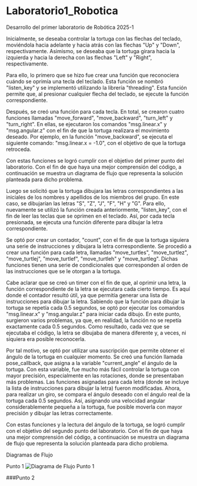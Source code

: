# Laboratorio1_Robotica
Desarrollo del primer laboratorio de Robótica 2025-1

Inicialmente, se deseaba controlar la tortuga con las flechas del teclado, moviéndola hacia adelante y hacia atrás con las flechas "Up" y "Down", respectivamente. Asimismo, se deseaba que la tortuga girara hacia la izquierda y hacia la derecha con las flechas "Left" y "Right", respectivamente.

Para ello, lo primero que se hizo fue crear una función que reconociera cuándo se oprimía una tecla del teclado. Esta función se nombró "listen_key" y se implementó utilizando la librería "threading". Esta función permite que, al presionar cualquier flecha del teclado, se ejecute la función correspondiente.

Después, se creó una función para cada tecla. En total, se crearon cuatro funciones llamadas "move_forward", "move_backward", "turn_left" y "turn_right". En ellas, se ejecutaron los comandos "msg.linear.x" y "msg.angular.z" con el fin de que la tortuga realizara el movimiento deseado. Por ejemplo, en la función "move_backward", se ejecuta el siguiente comando: "msg.linear.x = -1.0", con el objetivo de que la tortuga retroceda.

Con estas funciones se logró cumplir con el objetivo del primer punto del laboratorio. Con el fin de que haya una mejor comprensión del código, a continuación se muestra un diagrama de flujo que representa la solución planteada para dicho problema.



Luego se solicitó que la tortuga dibujara las letras correspondientes a las iniciales de los nombres y apellidos de los miembros del grupo. En este caso, se dibujarían las letras "S", "Z", "J", "F", "H" y "G". Para ello, nuevamente se utilizó la función creada anteriormente, "listen_key", con el fin de leer las teclas que se oprimen en el teclado. Así, por cada tecla presionada, se ejecuta una función diferente para dibujar la letra correspondiente.

Se optó por crear un contador, "count", con el fin de que la tortuga siguiera una serie de instrucciones y dibujara la letra correspondiente. Se procedió a crear una función para cada letra, llamadas "move_turtles", "move_turtlez", "move_turtlej", "move_turtlef", "move_turtleh" y "move_turtleg". Dichas funciones tienen una serie de condicionales que corresponden al orden de las instrucciones que se le otorgan a la tortuga.

Cabe aclarar que se creó un timer con el fin de que, al oprimir una letra, la función correspondiente de la letra se ejecutara cada cierto tiempo. Es aquí donde el contador resultó útil, ya que permitía generar una lista de instrucciones para dibujar la letra. Sabiendo que la función para dibujar la tortuga se repetía cada 0.5 segundos, se optó por ejecutar los comandos "msg.linear.x" y "msg.angular.z" para iniciar cada dibujo. En este punto, surgieron varios problemas, ya que, en realidad, la función no se repetía exactamente cada 0.5 segundos. Como resultado, cada vez que se ejecutaba el código, la letra se dibujaba de manera diferente y, a veces, ni siquiera era posible reconocerla.

Por tal motivo, se optó por utilizar una suscripción que permite obtener el ángulo de la tortuga en cualquier momento. Se creó una función llamada pose_callback, que asigna a la variable "current_angle" el ángulo de la tortuga. Con esta variable, fue mucho más fácil controlar la tortuga con mayor precisión, especialmente en las rotaciones, donde se presentaban más problemas. Las funciones asignadas para cada letra (donde se incluye la lista de instrucciones para dibujar la letra) fueron modificadas. Ahora, para realizar un giro, se compara el ángulo deseado con el ángulo real de la tortuga cada 0.5 segundos. Así, asignando una velocidad angular considerablemente pequeña a la tortuga, fue posible moverla con mayor precisión y dibujar las letras correctamente.

Con estas funciones y la lectura del ángulo de la tortuga, se logró cumplir con el objetivo del segundo punto del laboratorio. Con el fin de que haya una mejor comprensión del código, a continuación se muestra un diagrama de flujo que representa la solución planteada para dicho problema.

Diagramas de Flujo

Punto 1
![Diagrama de Flujo Punto 1](Imágenes/Punto1Lab1.png)

###Punto 2

